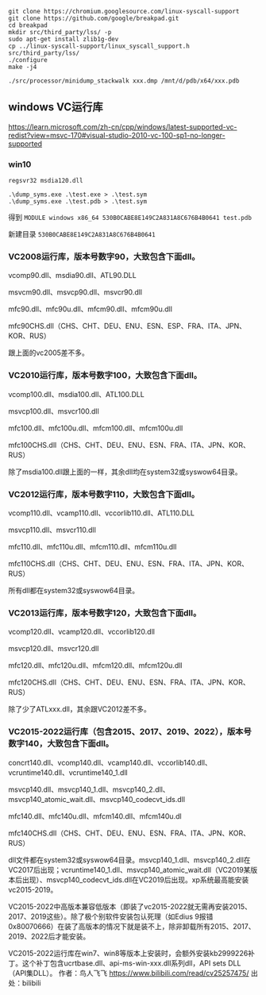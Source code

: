 

```shell
git clone https://chromium.googlesource.com/linux-syscall-support
git clone https://github.com/google/breakpad.git
cd breakpad
mkdir src/third_party/lss/ -p
sudo apt-get install zlib1g-dev
cp ../linux-syscall-support/linux_syscall_support.h src/third_party/lss/
./configure
make -j4

./src/processor/minidump_stackwalk xxx.dmp /mnt/d/pdb/x64/xxx.pdb
```



## windows VC运行库

https://learn.microsoft.com/zh-cn/cpp/windows/latest-supported-vc-redist?view=msvc-170#visual-studio-2010-vc-100-sp1-no-longer-supported

### win10
`regsvr32 msdia120.dll`
```shell
.\dump_syms.exe .\test.exe > .\test.sym
.\dump_syms.exe .\test.pdb > .\test.sym
```
得到
`MODULE windows x86_64 530B0CABE8E149C2A831A8C676B4B0641 test.pdb`

新建目录 
`530B0CABE8E149C2A831A8C676B4B0641`

### VC2008运行库，版本号数字90，大致包含下面dll。

vcomp90.dll、msdia90.dll、ATL90.DLL

msvcm90.dll、msvcp90.dll、msvcr90.dll

mfc90.dll、mfc90u.dll、mfcm90.dll、mfcm90u.dll

mfc90CHS.dll（CHS、CHT、DEU、ENU、ESN、ESP、FRA、ITA、JPN、KOR、RUS）

跟上面的vc2005差不多。

### VC2010运行库，版本号数字100，大致包含下面dll。

vcomp100.dll、msdia100.dll、ATL100.DLL

msvcp100.dll、msvcr100.dll

mfc100.dll、mfc100u.dll、mfcm100.dll、mfcm100u.dll

mfc100CHS.dll（CHS、CHT、DEU、ENU、ESN、FRA、ITA、JPN、KOR、RUS）

除了msdia100.dll跟上面的一样，其余dll均在system32或syswow64目录。

### VC2012运行库，版本号数字110，大致包含下面dll。

vcomp110.dll、vcamp110.dll、vccorlib110.dll、ATL110.DLL

msvcp110.dll、msvcr110.dll

mfc110.dll、mfc110u.dll、mfcm110.dll、mfcm110u.dll

mfc110CHS.dll（CHS、CHT、DEU、ENU、ESN、FRA、ITA、JPN、KOR、RUS）

所有dll都在system32或syswow64目录。

### VC2013运行库，版本号数字120，大致包含下面dll。

vcomp120.dll、vcamp120.dll、vccorlib120.dll

msvcp120.dll、msvcr120.dll

mfc120.dll、mfc120u.dll、mfcm120.dll、mfcm120u.dll

mfc120CHS.dll（CHS、CHT、DEU、ENU、ESN、FRA、ITA、JPN、KOR、RUS）

除了少了ATLxxx.dll，其余跟VC2012差不多。

### VC2015-2022运行库（包含2015、2017、2019、2022），版本号数字140，大致包含下面dll。

concrt140.dll、vcomp140.dll、vcamp140.dll、vccorlib140.dll、vcruntime140.dll、vcruntime140_1.dll

msvcp140.dll、msvcp140_1.dll、msvcp140_2.dll、msvcp140_atomic_wait.dll、msvcp140_codecvt_ids.dll

mfc140.dll、mfc140u.dll、mfcm140.dll、mfcm140u.dl

mfc140CHS.dll（CHS、CHT、DEU、ENU、ESN、FRA、ITA、JPN、KOR、RUS）

dll文件都在system32或syswow64目录。msvcp140_1.dll、msvcp140_2.dll在VC2017后出现；vcruntime140_1.dll、msvcp140_atomic_wait.dll（VC2019某版本后出现）、msvcp140_codecvt_ids.dll在VC2019后出现。xp系统最高能安装vc2015-2019。

VC2015-2022中高版本兼容低版本（即装了vc2015-2022就无需再安装2015、2017、2019这些）。除了极个别软件安装包认死理（如Edius 9报错0x80070666）在装了高版本的情况下就是装不上，除非卸载所有2015、2017、2019、2022后才能安装。

VC2015-2022运行库在win7、win8等版本上安装时，会额外安装kb2999226补丁。这个补丁包含ucrtbase.dll、api-ms-win-xxx.dll系列dll，API sets DLL（API集DLL）。 作者：鸟人飞飞 https://www.bilibili.com/read/cv25257475/ 出处：bilibili
